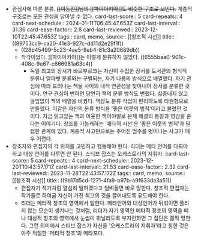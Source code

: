 - 관심사에 따른 분류. ~~[[이동진]]님의 [[파이아키아]]도 비슷한 구조로 보인다.~~ 계층적 구조로는 모든 관심을 담아낼 수 없다.
  card-last-score:: 5
  card-repeats:: 4
  card-next-schedule:: 2024-01-11T06:45:47.653Z
  card-last-interval:: 31.36
  card-ease-factor:: 2.8
  card-last-reviewed:: 2023-12-10T22:45:47.653Z
  tags:: card, memo,
  source:: [[창조적 시선]]
  title:: ((89753cc9-ca20-41e3-927c-dd11d2e29f1f))
  * ((28b45499-5c23-4ae5-8eb4-81c3a20689db))
  * 착각이었다. [[파이아키아]]는 이렇게 분류하지 않았다. ((6555baa0-901c-408c-9e67-c666981a63c4))
	- 독일 최고의 장서가 바르부르크는 자신이 수집한 장서를 도서관의 형식적 분류나 알파벳 분류와는 구별되는, 자기 나름의 방식으로 배열했다. 자기 관심에 따라 드러나는 책들 사이의 내적 연관성을 찾아내어 장서를 분류한 것이다.
	  연구 관심이 변하면 당연히 책의 분류 방식도 변했다. 싫증내지 않고 끊임없이 책의 배열을 바꿨다. 책장도 분류 작업이 편리하도록 타원형으로 만들었다. 이같은 자신의 분류 방식을 ‘좋은 이웃의 법칙’이라고 불렀던 것이다. 지금 읽고있는 책과 이웃한 책이야말로 문제 해결의 통찰과 영감을 준다는 이야기다. 창조를 가능케하는 ‘메타적 시선’은 ‘좋은 이웃의 법칙’과 밀접한 관계에 있다. 계층적 사고만으로는 주어진 범주를 벗어나는 사고가 매우 어렵다.
- 창조자와 편집자의 각 위치를 고민하고 행동해야 한다. 리더는 메타 언어를 다뤄야 하고 대상 언어를 다루면 안 된다. 스티브 잡스는 오케스트라의 지휘자.
  card-last-score:: 5
  card-repeats:: 4
  card-next-schedule:: 2023-12-20T10:43:57.171Z
  card-last-interval:: 21.53
  card-ease-factor:: 2.32
  card-last-reviewed:: 2023-11-28T22:43:57.172Z
  tags:: card, memo,
  source:: [[창조적 시선]]
  title:: ((9b17d5cd-1271-4fa9-b97b-a9f633da3a51))
	- 편집자가 작가처럼 열심히 일하겠다고 덤벼들면 바로 망한다. 창조적 편집자는 작가들로 하여금 자신이 가진 최고의 것을 끌어내도록 유도해야 한다.
	- 리더는 메타적 창조의 영역에서 일한다. 메타언어와 대상언어가 뒤섞이면 풀리지 않는 모순이 생겨나는 것처럼, 리더가 자기 영역인 메타적 창조의 영역을 떠나 대상적 창조의 영역에서 눈썹이 휘날리도록 부지런하면 그 집단은 쫄딱 망한다. 그런 의미에서 스티브 잡스가 자신을 '오케스트라의 지휘자'라고 칭한 것은 아주 적절한 '메타적 창조'의 메타포다.